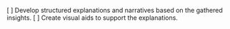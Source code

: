 [ ] Develop structured explanations and narratives based on the gathered insights.
[ ] Create visual aids to support the explanations.